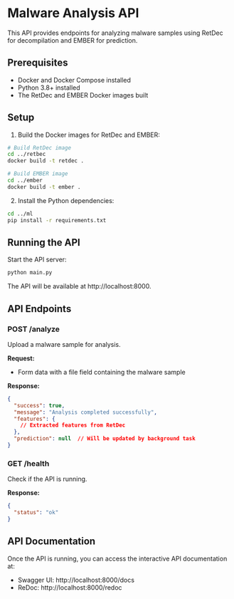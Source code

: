 # Malware Analysis API

This API provides endpoints for analyzing malware samples using RetDec for decompilation and EMBER for prediction.

## Prerequisites

- Docker and Docker Compose installed
- Python 3.8+ installed
- The RetDec and EMBER Docker images built

## Setup

1. Build the Docker images for RetDec and EMBER:

```bash
# Build RetDec image
cd ../retbec
docker build -t retdec .

# Build EMBER image
cd ../ember
docker build -t ember .
```

2. Install the Python dependencies:

```bash
cd ../ml
pip install -r requirements.txt
```

## Running the API

Start the API server:

```bash
python main.py
```

The API will be available at http://localhost:8000.

## API Endpoints

### POST /analyze

Upload a malware sample for analysis.

**Request:**
- Form data with a file field containing the malware sample

**Response:**
```json
{
  "success": true,
  "message": "Analysis completed successfully",
  "features": {
    // Extracted features from RetDec
  },
  "prediction": null  // Will be updated by background task
}
```

### GET /health

Check if the API is running.

**Response:**
```json
{
  "status": "ok"
}
```

## API Documentation

Once the API is running, you can access the interactive API documentation at:
- Swagger UI: http://localhost:8000/docs
- ReDoc: http://localhost:8000/redoc 